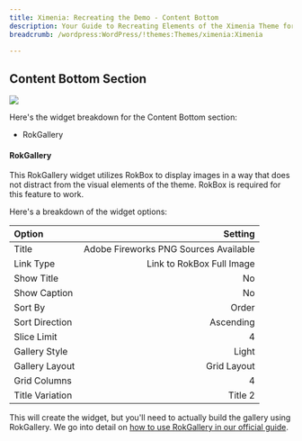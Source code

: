 ```yaml
---
title: Ximenia: Recreating the Demo - Content Bottom
description: Your Guide to Recreating Elements of the Ximenia Theme for WordPress
breadcrumb: /wordpress:WordPress/!themes:Themes/ximenia:Ximenia

---
```


Content Bottom Section
-----
![][demo1]

Here's the widget breakdown for the Content Bottom section:

* RokGallery

#### RokGallery
This RokGallery widget utilizes RokBox to display images in a way that does not distract from the visual elements of the theme. RokBox is required for this feature to work.

Here's a breakdown of the widget options: 

| Option          |                               Setting |  
| :-------------- | ------------------------------------: |  
| Title           | Adobe Fireworks PNG Sources Available |  
| Link Type       |             Link to RokBox Full Image |  
| Show Title      |                                    No |  
| Show Caption    |                                    No |  
| Sort By         |                                 Order |  
| Sort Direction  |                             Ascending |  
| Slice Limit     |                                     4 |  
| Gallery Style   |                                 Light |  
| Gallery Layout  |                           Grid Layout |  
| Grid Columns    |                                     4 |  
| Title Variation |                               Title 2 |  

This will create the widget, but you'll need to actually build the gallery using RokGallery. We go into detail on [how to use RokGallery in our official guide][rokgallery].

[demo1]: assets/demo_widget_11.jpeg
[rokgallery]: ../../plugins/rokgallery